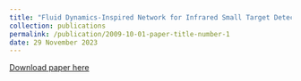 ```yaml
---
title: "Fluid Dynamics-Inspired Network for Infrared Small Target Detection"
collection: publications
permalink: /publication/2009-10-01-paper-title-number-1
date: 29 November 2023
---
```


[Download paper here](https://www.ijcai.org/proceedings/2023/0066.pdf)
